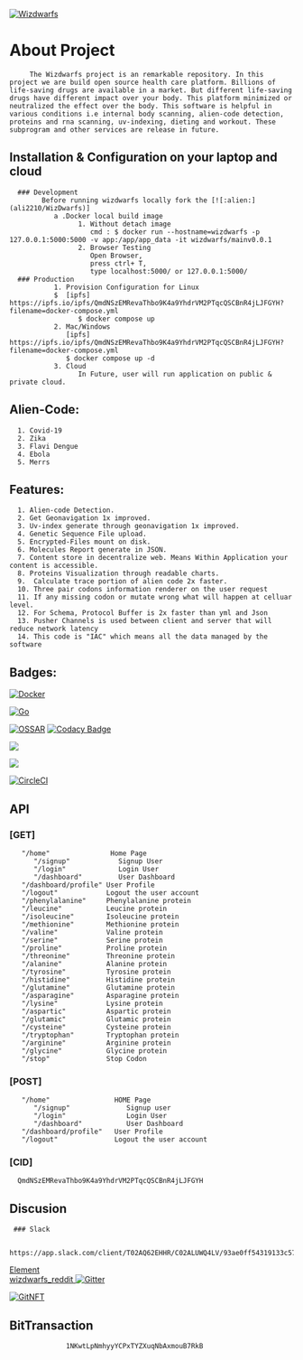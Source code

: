 [![Wizdwarfs](https://img.shields.io/badge/Wizdwarfs-designed%20by-green)](https://wizdwarfs-365b9.web.app/)

 
 # About Project

         The Wizdwarfs project is an remarkable repository. In this project we are build open source health care platform. Billions of life-saving drugs are available in a market. But different life-saving drugs have different impact over your body. This platform minimized or neutralized the effect over the body. This software is helpful in various conditions i.e internal body scanning, alien-code detection, proteins and rna scanning, uv-indexing, dieting and workout. These subprogram and other services are release in future. 

## Installation & Configuration on your laptop and cloud 
 
      ### Development
            Before running wizdwarfs locally fork the [![:alien:](ali2210/WizDwarfs)]
               a .Docker local build image
                     1. Without detach image
                        cmd : $ docker run --hostname=wizdwarfs -p 127.0.0.1:5000:5000 -v app:/app/app_data -it wizdwarfs/mainv0.0.1
                     2. Browser Testing
                        Open Browser, 
                        press ctrl+ T,
                        type localhost:5000/ or 127.0.0.1:5000/
      ### Production
               1. Provision Configuration for Linux
               $  [ipfs] https://ipfs.io/ipfs/QmdNSzEMRevaThbo9K4a9YhdrVM2PTqcQSCBnR4jLJFGYH?filename=docker-compose.yml
                     $ docker compose up
               2. Mac/Windows 
                  [ipfs] https://ipfs.io/ipfs/QmdNSzEMRevaThbo9K4a9YhdrVM2PTqcQSCBnR4jLJFGYH?filename=docker-compose.yml
                  $ docker compose up -d 
               3. Cloud
                     In Future, user will run application on public & private cloud.
## Alien-Code:

      1. Covid-19
      2. Zika
      3. Flavi Dengue
      4. Ebola
      5. Merrs
       
## Features: 

      1. Alien-code Detection. 
      2. Get Geonavigation 1x improved.   
      3. Uv-index generate through geonavigation 1x improved.
      4. Genetic Sequence File upload. 
      5. Encrypted-Files mount on disk.
      6. Molecules Report generate in JSON.
      7. Content store in decentralize web. Means Within Application your content is accessible.
      8. Proteins Visualization through readable charts.
      9.  Calculate trace portion of alien code 2x faster.
      10. Three pair codons information renderer on the user request
      11. If any missing codon or mutate wrong what will happen at celluar level. 
      12. For Schema, Protocol Buffer is 2x faster than yml and Json
      13. Pusher Channels is used between client and server that will reduce network latency
      14. This code is "IAC" which means all the data managed by the software

## Badges:   
[![Docker](https://github.com/ali2210/WizDwarf/actions/workflows/docker-publish.yml/badge.svg)](https://github.com/ali2210/WizDwarf/actions/workflows/docker-publish.yml)

[![Go](https://github.com/ali2210/WizDwarf/actions/workflows/go.yml/badge.svg)](https://github.com/ali2210/WizDwarf/actions/workflows/go.yml)         

[![OSSAR](https://github.com/ali2210/WizDwarf/actions/workflows/ossar-analysis.yml/badge.svg)](https://github.com/ali2210/WizDwarf/actions/workflows/ossar-analysis.yml)
[![Codacy Badge](https://app.codacy.com/project/badge/Grade/4fa84cf43d69415aa8cb51cad7b73a4f)](https://www.codacy.com/gh/ali2210/WizDwarf/dashboard?utm_source=github.com&amp;utm_medium=referral&amp;utm_content=ali2210/WizDwarf&amp;utm_campaign=Badge_Grade)

<a href="https://codeclimate.com/github/ali2210/WizDwarf/test_coverage"><img src="https://api.codeclimate.com/v1/badges/b1a8e6c05b3ec74b3074/test_coverage" /></a>

<a href="https://codeclimate.com/github/ali2210/WizDwarf/maintainability"><img src="https://api.codeclimate.com/v1/badges/b1a8e6c05b3ec74b3074/maintainability" /></a>

 [![CircleCI](https://circleci.com/gh/ali2210/WizDwarf/tree/master.svg?style=svg)](https://circleci.com/gh/ali2210/WizDwarf/tree/master)

<!-- ## Support and Contribute -->

            
<!--  [![ko-fi](https://ko-fi.com/img/githubbutton_sm.svg)](https://ko-fi.com/T6T25CVYQ)
   
      ### Opencollective 
   
 <object type="image/svg+xml" data="https://opencollective.com/wizdwarfs/tiers/love-and-support.svg?avatarHeight=36&width=600">
      
   
 <a href="https://opencollective.com/wizdwarfs/contribute/love-and-support-29623"> <img src="https://opencollective.com/wizdwarfs/tiers/love-and-support.svg?avatarHeight=36"/></a>
   
 <a href='https://opencollective.com/wizdwarfs/contribute/love-and-support-29623' target='blank'><img alt="open collective badge" src="https://opencollective.com/wizdwarfs/tiers/love-and-support/badge.svg?label=Love%26Support&color=brightgreen" /></a> -->
   
## API

   ### [GET]
        
       "/home"               Home Page
	      "/signup"            Signup User
	      "/login"             Login User
	      "/dashboard"         User Dashboard
       "/dashboard/profile" User Profile
       "/logout"            Logout the user account 
       "/phenylalanine"     Phenylalanine protein
       "/leucine"           Leucine protein
       "/isoleucine"        Isoleucine protein
       "/methionine"        Methionine protein
       "/valine"            Valine protein
       "/serine"            Serine protein
       "/proline"           Proline protein
       "/threonine"         Threonine protein
       "/alanine"           Alanine protein
       "/tyrosine"          Tyrosine protein
       "/histidine"         Histidine protein
       "/glutamine"         Glutamine protein
       "/asparagine"        Asparagine protein
       "/lysine"            Lysine protein
       "/aspartic"          Aspartic protein
       "/glutamic"          Glutamic protein
       "/cysteine"          Cysteine protein
       "/tryptophan"        Tryptophan protein
       "/arginine"          Arginine protein
       "/glycine"           Glycine protein
       "/stop"              Stop Codon
    
   ### [POST]
       
       "/home"                HOME Page
	      "/signup"              Signup user
	      "/login"               Login User
	      "/dashboard"           User Dashboard
       "/dashboard/profile"   User Profile
       "/logout"              Logout the user account

  ### [CID]
      QmdNSzEMRevaThbo9K4a9YhdrVM2PTqcQSCBnR4jLJFGYH
       
## Discusion
     
     ### Slack
            
            https://app.slack.com/client/T02AQ62EHHR/C02ALUWQ4LV/93ae0ff54319133c57487e772c8e0f1045690945

<object><a href='https://app.element.io/#/room/!XdCqKpBpqSSgLLcNPI:matrix.org' target='blank'>Element</a></object>            
<a href='https://www.reddit.com/r/wizdwarfs/a'> wizdwarfs_reddit
[![Gitter](https://badges.gitter.im/wizdwarfs/futuristic-tech-dev.svg)](https://gitter.im/wizdwarfs/futuristic-tech-dev?utm_source=badge&utm_medium=badge&utm_campaign=pr-badge)


 [![GitNFT](https://img.shields.io/badge/%F0%9F%94%AE-Open%20in%20GitNFT-darkviolet?style=social)](https://gitnft.quine.sh/app/commits/list/repo/WizDwarf)

 
## BitTransaction
                  1NKwtLpNmhyyYCPxTYZXuqNbAxmouB7RkB

